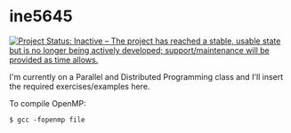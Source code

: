 # ine5645

[![Project Status: Inactive – The project has reached a stable, usable state but is no longer being actively developed; support/maintenance will be provided as time allows.](https://www.repostatus.org/badges/latest/inactive.svg)](https://www.repostatus.org/#inactive)

I'm currently on a Parallel and Distributed Programming class and I'll insert the required exercises/examples here.

To compile OpenMP:

```shell
$ gcc -fopenmp file 
``` 
